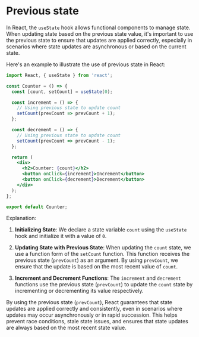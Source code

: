 # Previous state

In React, the `useState` hook allows functional components to manage state. When updating state based on the previous state value, it's important to use the previous state to ensure that updates are applied correctly, especially in scenarios where state updates are asynchronous or based on the current state.

Here's an example to illustrate the use of previous state in React:

```jsx
import React, { useState } from 'react';

const Counter = () => {
  const [count, setCount] = useState(0);

  const increment = () => {
    // Using previous state to update count
    setCount(prevCount => prevCount + 1);
  };

  const decrement = () => {
    // Using previous state to update count
    setCount(prevCount => prevCount - 1);
  };

  return (
    <div>
      <h2>Counter: {count}</h2>
      <button onClick={increment}>Increment</button>
      <button onClick={decrement}>Decrement</button>
    </div>
  );
};

export default Counter;
```

Explanation:

1. **Initializing State**: We declare a state variable `count` using the `useState` hook and initialize it with a value of `0`.

2. **Updating State with Previous State**: When updating the `count` state, we use a function form of the `setCount` function. This function receives the previous state (`prevCount`) as an argument. By using `prevCount`, we ensure that the update is based on the most recent value of `count`.

3. **Increment and Decrement Functions**: The `increment` and `decrement` functions use the previous state (`prevCount`) to update the `count` state by incrementing or decrementing its value respectively.

By using the previous state (`prevCount`), React guarantees that state updates are applied correctly and consistently, even in scenarios where updates may occur asynchronously or in rapid succession. This helps prevent race conditions, stale state issues, and ensures that state updates are always based on the most recent state value.